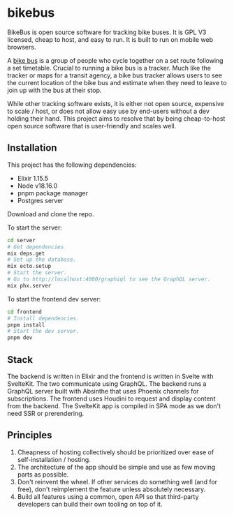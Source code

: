 # bikebus

BikeBus is open source software for tracking bike buses. It is GPL V3 licensed, cheap to host, and easy to run. It is built to run on mobile web browsers.

A [bike bus](https://en.wikipedia.org/wiki/Bike_bus) is a group of people who cycle together on a set route following a set timetable. Crucial to running a bike bus is a tracker. Much like the tracker or maps for a transit agency, a bike bus tracker allows users to see the current location of the bike bus and estimate when they need to leave to join up with the bus at their stop.

While other tracking software exists, it is either not open source, expensive to scale / host, or does not allow easy use by end-users without a dev holding their hand. This project aims to resolve that by being cheap-to-host open source software that is user-friendly and scales well.

## Installation

This project has the following dependencies:

- Elixir 1.15.5
- Node v18.16.0
- pnpm package manager
- Postgres server

Download and clone the repo.

To start the server:

```bash
cd server
# Get dependencies
mix deps.get
# Set up the database.
mix ecto.setup
# Start the server.
# Go to http://localhost:4000/graphiql to see the GraphQL server.
mix phx.server
```

To start the frontend dev server:

```bash
cd frontend
# Install dependencies.
pnpm install
# Start the dev server.
pnpm dev
```

## Stack

The backend is written in Elixir and the frontend is written in Svelte with SvelteKit. The two communicate using GraphQL. The backend runs a GraphQL server built with Absinthe that uses Phoenix channels for subscriptions. The frontend uses Houdini to request and display content from the backend. The SvelteKit app is compiled in SPA mode as we don't need SSR or prerendering.

## Principles

1. Cheapness of hosting collectively should be prioritized over ease of self-installation / hosting.
2. The architecture of the app should be simple and use as few moving parts as possible.
3. Don't reinvent the wheel. If other services do something well (and for free), don't reimplement the feature unless absolutely necessary.
4. Build all features using a common, open API so that third-party developers can build their own tooling on top of it.
